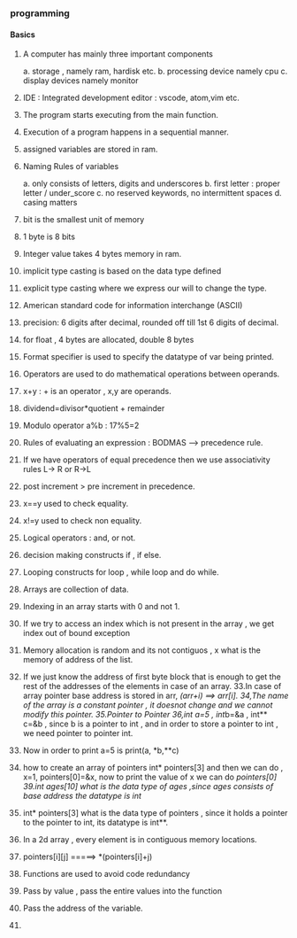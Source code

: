 ### programming
#### Basics
1. A computer has mainly three important components
   
   a. storage , namely ram, hardisk etc.
   b. processing device namely cpu
   c. display devices namely monitor

2. IDE : Integrated development editor : vscode, atom,vim etc.
3. The program starts executing from the main function.
4. Execution of a program happens in a sequential manner.
5. assigned variables are stored in ram.
6. Naming Rules of variables

    a. only consists of letters, digits and underscores
    b. first letter : proper letter / under_score
    c. no reserved keywords, no intermittent spaces
    d. casing matters

7. bit is the smallest unit of memory
8. 1 byte is 8 bits
9. Integer value takes 4 bytes memory in ram.
10. implicit type casting is based on the data type defined
11. explicit type casting where we express our will to change the type.
12. American standard code for information interchange (ASCII)
13. precision: 6 digits after decimal, rounded off till 1st 6 digits of decimal.
14. for float , 4 bytes are allocated, double 8 bytes
15. Format specifier is used to specify the datatype of var being printed.
16. Operators are used to do mathematical operations between operands.
17. x+y : + is an operator , x,y are operands.
18. dividend=divisor*quotient + remainder
19. Modulo operator a%b : 17%5=2
20. Rules of evaluating an expression : BODMAS --> precedence rule.
21. If we have operators of equal precedence then we use associativity rules L-> R or R->L
22. post increment > pre increment in precedence.
23. x==y used to check equality.
24. x!=y used to check non equality.
25. Logical operators : and, or not.
26. decision making constructs if , if else.
27. Looping constructs for loop , while loop and do while.
28. Arrays are collection of data.
29. Indexing in an array starts with 0 and not 1.
30. If we try to access an index which is not present in the array , we get index out of bound exception
31. Memory allocation is random and its not contiguos , x what is the memory of address of the list.
32. If we just know the address of first byte block that is enough to get the rest of the addresses of the elements in case of an array.
33.In case of array pointer base address is stored in arr, *(arr+i) ==> arr[i]. 
34,The name of the array is a constant pointer , it doesnot change and we cannot modify this pointer.
35.Pointer to Pointer
36,int a=5 , int*b=&a , int** c=&b , since b is a pointer to int , and in order to store a pointer to int , we need pointer to pointer int.
37. Now in order to print a=5 is print(a, *b,**c)
38. how to create an array of pointers int* pointers[3] and then we can do , x=1, pointers[0]=&x, now to print the value of x we can do *pointers[0]
39.int ages[10] what is the data type of ages ,since ages consists of base address the datatype is int*
38. int* pointers[3] what is the data type of pointers , since it holds a pointer to the pointer to int, its datatype is int**.
39. In a 2d array , every element is in contiguous memory locations.
40. pointers[i][j] =====> *(pointers[i]+j) 
41. Functions are used to avoid code redundancy 
42. Pass by value , pass the entire values into the function
43. Pass the address of the variable.
44. 
